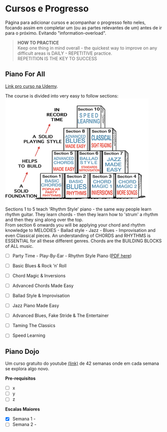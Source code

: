 # Cursos e Progresso

Página para adicionar cursos e acompanhar o progresso feito neles, focando assim em completar um (ou as partes relevantes de um) antes de ir para o próximo. Evitando "information-overload".

> **HOW TO PRACTICE**   
> Keep one thing in mind overall - the quickest way to improve on any difficult areas is DAILY - REPETITIVE practice.  
> REPETITION IS THE KEY TO SUCCESS  

## Piano For All 

[Link pro curso na Udemy](https://www.udemy.com/course/pianoforall-incredible-new-way-to-learn-piano-keyboard/learn/lecture/30937222?start=1#overview).

The course is divided into very easy to follow sections:  
![blocks](arquivos-cursos/pianoforall/sections.PNG)  
Sections 1 to 5 teach 'Rhythm Style' piano - the same way people learn rhythm guitar. They learn chords - then they learn how to 'strum' a rhythm and then they sing along over the top.  
From section 6 onwards you will be applying your chord and rhythm knowledge to MELODIES - Ballad style - Jazz - Blues - Improvisation and even Classical pieces. An understanding of CHORDS and RHYTHMS is ESSENTIAL for all these different genres.   Chords are the BUILDING BLOCKS of ALL music.  


- [ ] Party Time - Play-By-Ear - Rhythm Style Piano ([PDF here](arquivos-cursos/pianoforall/Section1_Complete__.pdf))

- [ ] Basic Blues & Rock ’n’ Roll

- [ ] Chord Magic & Inversions

- [ ] Advanced Chords Made Easy

- [ ] Ballad Style & Improvisation

- [ ] Jazz Piano Made Easy

- [ ] Advanced Blues, Fake Stride & The Entertainer

- [ ] Taming The Classics

- [ ] Speed Learning


## Piano Dojo

Um curso gratuíto do youtube [(link)](https://www.youtube.com/c/PianoDojo) de 42 semanas onde em cada semana se explora algo novo.  

**Pre-requisitos**
- [ ] x
- [ ] y
- [ ] z

**Escalas Maiores**

- [x] Semana 1 - 
- [ ] Semana 2 - 
